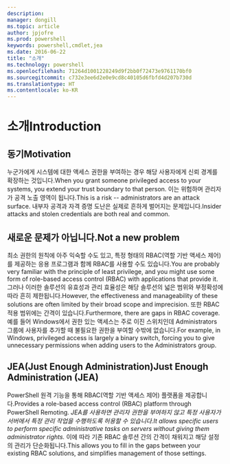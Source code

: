 ```yaml
---
description: 
manager: dongill
ms.topic: article
author: jpjofre
ms.prod: powershell
keywords: powershell,cmdlet,jea
ms.date: 2016-06-22
title: "소개"
ms.technology: powershell
ms.openlocfilehash: 71264d1001228249d9f2bb0f72473e9761170bf0
ms.sourcegitcommit: c732e3ee6d2e0e9cd8c40105d6fbfd4d207b730d
ms.translationtype: HT
ms.contentlocale: ko-KR
---
```

# <a name="introduction"></a><span data-ttu-id="7adb6-103">소개</span><span class="sxs-lookup"><span data-stu-id="7adb6-103">Introduction</span></span>

##  <a name="motivation"></a><span data-ttu-id="7adb6-104">**동기**</span><span class="sxs-lookup"><span data-stu-id="7adb6-104">**Motivation**</span></span>  
<span data-ttu-id="7adb6-105">누군가에게 시스템에 대한 액세스 권한을 부여하는 경우 해당 사용자에게 신뢰 경계를 확장하는 것입니다.</span><span class="sxs-lookup"><span data-stu-id="7adb6-105">When you grant someone privileged access to your systems, you extend your trust boundary to that person.</span></span>
<span data-ttu-id="7adb6-106">이는 위험하며 관리자가 공격 노출 영역이 됩니다.</span><span class="sxs-lookup"><span data-stu-id="7adb6-106">This is a risk -- administrators are an attack surface.</span></span>
<span data-ttu-id="7adb6-107">내부자 공격과 자격 증명 도난은 실제로 흔하게 벌어지는 문제입니다.</span><span class="sxs-lookup"><span data-stu-id="7adb6-107">Insider attacks and stolen credentials are both real and common.</span></span>

##  <a name="not-a-new-problem"></a><span data-ttu-id="7adb6-108">**새로운 문제가 아닙니다.**</span><span class="sxs-lookup"><span data-stu-id="7adb6-108">**Not a new problem**</span></span>  
<span data-ttu-id="7adb6-109">최소 권한의 원칙에 아주 익숙할 수도 있고, 특정 형태의 RBAC(역할 기반 액세스 제어)를 제공하는 응용 프로그램과 함께 RBAC를 사용할 수도 있습니다.</span><span class="sxs-lookup"><span data-stu-id="7adb6-109">You are probably very familiar with the principle of least privilege, and you might use some form of role-based access control (RBAC) with applications that provide it.</span></span>
<span data-ttu-id="7adb6-110">그러나 이러한 솔루션의 유효성과 관리 효율성은 해당 솔루션의 넓은 범위와 부정확성에 따라 흔히 제한됩니다.</span><span class="sxs-lookup"><span data-stu-id="7adb6-110">However, the effectiveness and manageability of these solutions are often limited by their broad scope and imprecision.</span></span>
<span data-ttu-id="7adb6-111">또한 RBAC 적용 범위에는 간격이 있습니다.</span><span class="sxs-lookup"><span data-stu-id="7adb6-111">Furthermore, there are gaps in RBAC coverage.</span></span>
<span data-ttu-id="7adb6-112">예를 들어 Windows에서 권한 있는 액세스는 주로 이진 스위치인데 Administrators 그룹에 사용자를 추가할 때 불필요한 권한을 부여할 수밖에 없습니다.</span><span class="sxs-lookup"><span data-stu-id="7adb6-112">For example, in Windows, privileged access is largely a binary switch, forcing you to give unnecessary permissions when adding users to the Administrators group.</span></span>

##  <a name="just-enough-administration-jea"></a><span data-ttu-id="7adb6-113">**JEA(Just Enough Administration)**</span><span class="sxs-lookup"><span data-stu-id="7adb6-113">**Just Enough Administration (JEA)**</span></span> 
<span data-ttu-id="7adb6-114">PowerShell 원격 기능을 통해 RBAC(역할 기반 액세스 제어) 플랫폼을 제공합니다.</span><span class="sxs-lookup"><span data-stu-id="7adb6-114">Provides a role-based access control (RBAC) platform through PowerShell Remoting.</span></span>
<span data-ttu-id="7adb6-115">*JEA를 사용하면 관리자 권한을 부여하지 않고 특정 사용자가 서버에서 특정 관리 작업을 수행하도록 허용할 수 있습니다.*</span><span class="sxs-lookup"><span data-stu-id="7adb6-115">*It allows specific users to perform specific administrative tasks on servers without giving them administrator rights.*</span></span>
<span data-ttu-id="7adb6-116">이에 따라 기존 RBAC 솔루션 간의 간격이 채워지고 해당 설정의 관리가 단순화됩니다.</span><span class="sxs-lookup"><span data-stu-id="7adb6-116">This allows you to fill in the gaps between your existing RBAC solutions, and simplifies management of those settings.</span></span>

